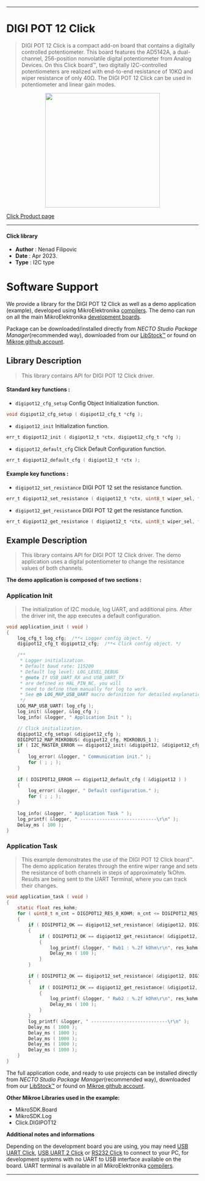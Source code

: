
---
# DIGI POT 12 Click

> DIGI POT 12 Click is a compact add-on board that contains a digitally controlled potentiometer. 
> This board features the AD5142A, a dual-channel, 256-position nonvolatile digital potentiometer from Analog Devices.
> On this Click board™, two digitally I2C-controlled potentiometers are realized with end-to-end resistance 
> of 10KΩ and wiper resistance of only 40Ω. The DIGI POT 12 Click can be used in potentiometer and linear gain modes.

<p align="center">
  <img src="https://download.mikroe.com/images/click_for_ide/digipot12_click.png" height=300px>
</p>

[Click Product page](https://www.mikroe.com/digi-pot-12-click)

---


#### Click library

- **Author**        : Nenad Filipovic
- **Date**          : Apr 2023.
- **Type**          : I2C type


# Software Support

We provide a library for the DIGI POT 12 Click
as well as a demo application (example), developed using MikroElektronika
[compilers](https://www.mikroe.com/necto-studio).
The demo can run on all the main MikroElektronika [development boards](https://www.mikroe.com/development-boards).

Package can be downloaded/installed directly from *NECTO Studio Package Manager*(recommended way), downloaded from our [LibStock&trade;](https://libstock.mikroe.com) or found on [Mikroe github account](https://github.com/MikroElektronika/mikrosdk_click_v2/tree/master/clicks).

## Library Description

> This library contains API for DIGI POT 12 Click driver.

#### Standard key functions :

- `digipot12_cfg_setup` Config Object Initialization function.
```c
void digipot12_cfg_setup ( digipot12_cfg_t *cfg );
```

- `digipot12_init` Initialization function.
```c
err_t digipot12_init ( digipot12_t *ctx, digipot12_cfg_t *cfg );
```

- `digipot12_default_cfg` Click Default Configuration function.
```c
err_t digipot12_default_cfg ( digipot12_t *ctx );
```

#### Example key functions :

- `digipot12_set_resistance` DIGI POT 12 set the resistance function.
```c
err_t digipot12_set_resistance ( digipot12_t *ctx, uint8_t wiper_sel, float res_kohm );
```

- `digipot12_get_resistance` DIGI POT 12 get the resistance function.
```c
err_t digipot12_get_resistance ( digipot12_t *ctx, uint8_t wiper_sel, float *res_kohm );
```

## Example Description

> This library contains API for DIGI POT 12 Click driver.
> The demo application uses a digital potentiometer 
> to change the resistance values of both channels.

**The demo application is composed of two sections :**

### Application Init

> The initialization of I2C module, log UART, and additional pins.
> After the driver init, the app executes a default configuration.

```c
void application_init ( void ) 
{
    log_cfg_t log_cfg;  /**< Logger config object. */
    digipot12_cfg_t digipot12_cfg;  /**< Click config object. */

    /** 
     * Logger initialization.
     * Default baud rate: 115200
     * Default log level: LOG_LEVEL_DEBUG
     * @note If USB_UART_RX and USB_UART_TX 
     * are defined as HAL_PIN_NC, you will 
     * need to define them manually for log to work. 
     * See @b LOG_MAP_USB_UART macro definition for detailed explanation.
     */
    LOG_MAP_USB_UART( log_cfg );
    log_init( &logger, &log_cfg );
    log_info( &logger, " Application Init " );

    // Click initialization.
    digipot12_cfg_setup( &digipot12_cfg );
    DIGIPOT12_MAP_MIKROBUS( digipot12_cfg, MIKROBUS_1 );
    if ( I2C_MASTER_ERROR == digipot12_init( &digipot12, &digipot12_cfg ) ) 
    {
        log_error( &logger, " Communication init." );
        for ( ; ; );
    }
    
    if ( DIGIPOT12_ERROR == digipot12_default_cfg ( &digipot12 ) )
    {
        log_error( &logger, " Default configuration." );
        for ( ; ; );
    }
    
    log_info( &logger, " Application Task " );
    log_printf( &logger, " ----------------------------\r\n" );
    Delay_ms ( 100 );
}
```

### Application Task

> This example demonstrates the use of the DIGI POT 12 Click board™.
> The demo application iterates through the entire wiper range and 
> sets the resistance of both channels in steps of approximately 1kOhm.
> Results are being sent to the UART Terminal, where you can track their changes.

```c
void application_task ( void ) 
{
    static float res_kohm;
    for ( uint8_t n_cnt = DIGIPOT12_RES_0_KOHM; n_cnt <= DIGIPOT12_RES_10_KOHM; n_cnt++ )
    {
        if ( DIGIPOT12_OK == digipot12_set_resistance( &digipot12, DIGIPOT12_WIPER_SEL_1, ( float ) n_cnt ) )
        {
            if ( DIGIPOT12_OK == digipot12_get_resistance( &digipot12, DIGIPOT12_WIPER_SEL_1, &res_kohm ) )
            {
                log_printf( &logger, " Rwb1 : %.2f kOhm\r\n", res_kohm );
                Delay_ms ( 100 );
            }
        }
        
        if ( DIGIPOT12_OK == digipot12_set_resistance( &digipot12, DIGIPOT12_WIPER_SEL_2, ( float ) ( DIGIPOT12_RES_10_KOHM - n_cnt ) ) )
        {
            if ( DIGIPOT12_OK == digipot12_get_resistance( &digipot12, DIGIPOT12_WIPER_SEL_2, &res_kohm ) )
            {
                log_printf( &logger, " Rwb2 : %.2f kOhm\r\n", res_kohm );
                Delay_ms ( 100 );
            }
        }
        log_printf( &logger, " ----------------------------\r\n" );
        Delay_ms ( 1000 );
        Delay_ms ( 1000 );
        Delay_ms ( 1000 );
        Delay_ms ( 1000 );
        Delay_ms ( 1000 );
    }
}
```

The full application code, and ready to use projects can be installed directly from *NECTO Studio Package Manager*(recommended way), downloaded from our [LibStock&trade;](https://libstock.mikroe.com) or found on [Mikroe github account](https://github.com/MikroElektronika/mikrosdk_click_v2/tree/master/clicks).

**Other Mikroe Libraries used in the example:**

- MikroSDK.Board
- MikroSDK.Log
- Click.DIGIPOT12

**Additional notes and informations**

Depending on the development board you are using, you may need
[USB UART Click](https://www.mikroe.com/usb-uart-click),
[USB UART 2 Click](https://www.mikroe.com/usb-uart-2-click) or
[RS232 Click](https://www.mikroe.com/rs232-click) to connect to your PC, for
development systems with no UART to USB interface available on the board. UART
terminal is available in all MikroElektronika
[compilers](https://shop.mikroe.com/compilers).

---
